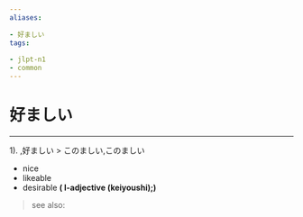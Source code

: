 ```yaml
---
aliases:
    
- 好ましい
tags:
    
- jlpt-n1
- common
---
```


# 好ましい
---
1).
,好ましい > このましい,このましい

- nice
- likeable
- desirable
**( I-adjective (keiyoushi);)**
> see also: 
            
